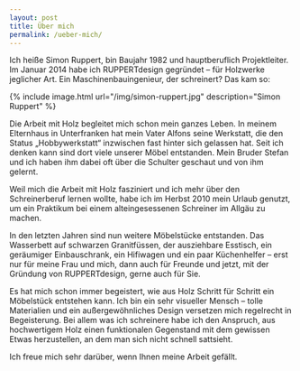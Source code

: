 ```yaml
---
layout: post
title: Über mich
permalink: /ueber-mich/
---
```


Ich heiße Simon Ruppert, bin Baujahr 1982 und hauptberuflich Projektleiter. Im Januar 2014 habe ich RUPPERTdesign gegründet – für Holzwerke jeglicher Art. Ein Maschinenbauingenieur, der schreinert? Das kam so:

{% include image.html url="/img/simon-ruppert.jpg" description="Simon Ruppert" %}

Die Arbeit mit Holz begleitet mich schon mein ganzes Leben. In meinem Elternhaus in Unterfranken hat mein Vater Alfons seine Werkstatt, die den Status „Hobbywerkstatt“ inzwischen fast hinter sich gelassen hat. Seit ich denken kann sind dort viele unserer Möbel entstanden. Mein Bruder Stefan und ich haben ihm dabei oft über die Schulter geschaut und von ihm gelernt.

Weil mich die Arbeit mit Holz fasziniert und ich mehr über den Schreinerberuf lernen wollte, habe ich im Herbst 2010 mein Urlaub genutzt, um ein Praktikum bei einem alteingesessenen Schreiner im Allgäu zu machen.

In den letzten Jahren sind nun weitere Möbelstücke entstanden. Das Wasserbett auf schwarzen Granitfüssen, der ausziehbare Esstisch, ein geräumiger Einbauschrank, ein Hifiwagen und ein paar Küchenhelfer – erst nur für meine Frau und mich, dann auch für Freunde und jetzt, mit der Gründung von RUPPERTdesign, gerne auch für Sie.  

Es hat mich schon immer begeistert, wie aus Holz Schritt für Schritt ein Möbelstück entstehen kann. Ich bin ein sehr visueller Mensch – tolle Materialien und ein außergewöhnliches Design versetzen mich regelrecht in Begeisterung. Bei allem was ich schreinere habe ich den Anspruch, aus hochwertigem Holz einen funktionalen Gegenstand mit dem gewissen Etwas herzustellen, an dem man sich nicht schnell sattsieht. 

Ich freue mich sehr darüber, wenn Ihnen meine Arbeit gefällt.